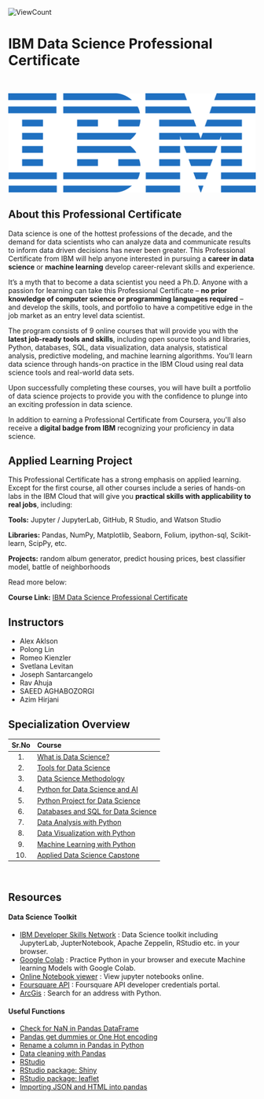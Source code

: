 ![ViewCount](https://views.whatilearened.today/views/github/waiyankyaw961999/IBM-Data-Science-Professional-Certificate.svg?cache=remove)

# IBM Data Science Professional Certificate

<br>

<p align="center">
 <img src="https://github.com/waiyankyaw961999/IBM_Data_Science_Professional_Certificate/blob/main/ibm.svg" title="IBM logo" alt = "IBM logo" />
</p>

## About this Professional Certificate

Data science is one of the hottest professions of the decade, and the demand for data scientists who can analyze data and communicate results to inform data driven decisions has never been greater. This Professional Certificate from IBM will help anyone interested in pursuing a **career in data science** or **machine learning** develop career-relevant skills and experience.

It’s a myth that to become a data scientist you need a Ph.D. Anyone with a passion for learning can take this Professional Certificate – **no prior knowledge of computer science or programming languages required** – and develop the skills, tools, and portfolio to have a competitive edge in the job market as an entry level data scientist.

The program consists of 9 online courses that will provide you with the **latest job-ready tools and skills**, including open source tools and libraries, Python, databases, SQL, data visualization, data analysis, statistical analysis, predictive modeling, and machine learning algorithms. You’ll learn data science through hands-on practice in the IBM Cloud using real data science tools and real-world data sets.

Upon successfully completing these courses, you will have built a portfolio of data science projects to provide you with the confidence to plunge into an exciting profession in data science.

In addition to earning a Professional Certificate from Coursera, you'll also receive a **digital badge from IBM** recognizing your proficiency in data science.

## Applied Learning Project
This Professional Certificate has a strong emphasis on applied learning. Except for the first course, all other courses include a series of hands-on labs in the IBM Cloud that will give you **practical skills with applicability to real jobs**, including:

**Tools:** Jupyter / JupyterLab, GitHub, R Studio, and Watson Studio

**Libraries:** Pandas, NumPy, Matplotlib, Seaborn, Folium, ipython-sql, Scikit-learn, ScipPy, etc.

**Projects:** random album generator, predict housing prices, best classifier model, battle of neighborhoods

Read more below:

**Course Link:** [IBM Data Science Professional Certificate](https://www.coursera.org/professional-certificates/ibm-data-science)

## Instructors

- Alex Aklson
- Polong Lin
- Romeo Kienzler
- Svetlana Levitan
- Joseph Santarcangelo
- Rav Ahuja
- SAEED AGHABOZORGI
- Azim Hirjani

## Specialization Overview

| Sr.No|               Course               			 							|
|:----:|:---------------------------------------------------------------------------|
| 1.   | [What is Data Science?](1.What_is_Data_Science) 							|
| 2.   | [Tools for Data Science](2.Tools_for_Data_Science)							|
| 3.   | [Data Science Methodology](3.Data_Science_Methodology) 					|
| 4.   | [Python for Data Science and AI](4.Python_for_Data_Science_and_AI)     	|
| 5.   | [Python Project for Data Science](5.Python_Project_for_Data_Science)     	|
| 6.   | [Databases and SQL for Data Science](6.Databases_and_SQL_for_Data_Science) |
| 7.   | [Data Analysis with Python](7.Data_Analysis_with_Python)          			|
| 8.   | [Data Visualization with Python](8.Data_Visualization_with_Python)    		|
| 9.   | [Machine Learning with Python](9.Machine_Learning_with_Python)       		|
| 10.   | [Applied Data Science Capstone](10.Applied_Data_Science_Capstone)      		|

<br>


## Resources

#### Data Science Toolkit
- [IBM Developer Skills Network](https://labs.cognitiveclass.ai/login?logout=true) : Data Science toolkit including JupyterLab, JupterNotebook, Apache Zeppelin, RStudio etc. in your browser.
- [Google Colab](https://colab.research.google.com) : Practice Python in your browser and execute Machine learning Models with Google Colab.
- [Online Notebook viewer](https://nbviewer.jupyter.org) : View jupyter notebooks online.
- [Foursquare API](https://developer.foursquare.com) : Foursquare API developer credentials portal.
- [ArcGis](https://developers.arcgis.com/labs/python/search-for-an-address/) : Search for an address with Python.

#### Useful Functions

- [Check for NaN in Pandas DataFrame](https://datatofish.com/check-nan-pandas-dataframe/)
- [Pandas get dummies or One Hot encoding](https://pandas.pydata.org/pandas-docs/stable/reference/api/pandas.get_dummies.html)
- [Rename a column in Pandas in Python](https://pandas.pydata.org/pandas-docs/stable/reference/api/pandas.DataFrame.rename.html)
- [Data cleaning with Pandas](https://towardsdatascience.com/data-cleaning-with-python-using-pandas-library-c6f4a68ea8eb)	
- [RStudio](https://cran.rstudio.com)
- [RStudio package: Shiny](https://shiny.rstudio.com/)
- [RStudio package: leaflet](https://rstudio.github.io/leaflet/)
- [Importing JSON and HTML into pandas](https://www.datacamp.com/community/tutorials/importing-data-into-pandas)



